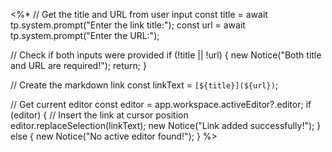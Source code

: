 <%*
// Get the title and URL from user input
const title = await tp.system.prompt("Enter the link title:");
const url = await tp.system.prompt("Enter the URL:");

// Check if both inputs were provided
if (!title || !url) {
    new Notice("Both title and URL are required!");
    return;
}

// Create the markdown link
const linkText = `[${title}](${url})`;

// Get current editor
const editor = app.workspace.activeEditor?.editor;
if (editor) {
    // Insert the link at cursor position
    editor.replaceSelection(linkText);
    new Notice("Link added successfully!");
} else {
    new Notice("No active editor found!");
}
%>